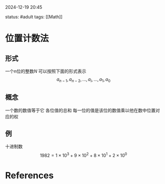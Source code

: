 2024-12-19    20:45

status: #adult 
tags: [[Math]]


# 位置计数法

## 形式
一个n位的整数$N$ 可以按照下面的形式表示
$$a_{n-1},a_{n-2}, ...,a_{i}, ..., a_{1}, a_{0}$$

## 概念
一个数的数值等于它 各位值的总和
每一位的值是该位的数值乘以他在数中位置对应的权

## 例

十进制数  $$1982=1\times10^{3}+9\times10^{2}+8\times10^{1}+2\times10^{0}$$

# References
